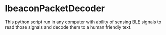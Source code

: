 # IbeaconPacketDecoder

This python script run in any computer with ability of sensing BLE signals to read those signals and decode them to a human friendly text.
